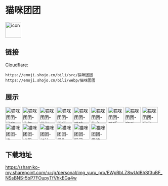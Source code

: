 # 猫咪团团
<img src="https://emoji.shojo.cn/bili/src/猫咪团团/icon.png" width="50" height="50" alt="icon">

## 链接
Cloudflare:
```
https://emoji.shojo.cn/bili/src/猫咪团团
https://emoji.shojo.cn/bili/webp/猫咪团团
```
## 展示
<img src="https://emoji.shojo.cn/bili/src/猫咪团团/猫咪团团-好吃.png" width="50" height="50" alt="猫咪团团-好吃">
<img src="https://emoji.shojo.cn/bili/src/猫咪团团/猫咪团团-生气.png" width="50" height="50" alt="猫咪团团-生气">
<img src="https://emoji.shojo.cn/bili/src/猫咪团团/猫咪团团-紧张.png" width="50" height="50" alt="猫咪团团-紧张">
<img src="https://emoji.shojo.cn/bili/src/猫咪团团/猫咪团团-无语.png" width="50" height="50" alt="猫咪团团-无语">
<img src="https://emoji.shojo.cn/bili/src/猫咪团团/猫咪团团-呜呜.png" width="50" height="50" alt="猫咪团团-呜呜">
<img src="https://emoji.shojo.cn/bili/src/猫咪团团/猫咪团团-比心.png" width="50" height="50" alt="猫咪团团-比心">
<img src="https://emoji.shojo.cn/bili/src/猫咪团团/猫咪团团-呜呼.png" width="50" height="50" alt="猫咪团团-呜呼">
<img src="https://emoji.shojo.cn/bili/src/猫咪团团/猫咪团团-吃瓜.png" width="50" height="50" alt="猫咪团团-吃瓜">
<img src="https://emoji.shojo.cn/bili/src/猫咪团团/猫咪团团-问号.png" width="50" height="50" alt="猫咪团团-问号">
<img src="https://emoji.shojo.cn/bili/src/猫咪团团/猫咪团团-棒.png" width="50" height="50" alt="猫咪团团-棒">
<img src="https://emoji.shojo.cn/bili/src/猫咪团团/猫咪团团-出现.png" width="50" height="50" alt="猫咪团团-出现">
<img src="https://emoji.shojo.cn/bili/src/猫咪团团/猫咪团团-加油.png" width="50" height="50" alt="猫咪团团-加油">
<img src="https://emoji.shojo.cn/bili/src/猫咪团团/猫咪团团-爱你.png" width="50" height="50" alt="猫咪团团-爱你">
<img src="https://emoji.shojo.cn/bili/src/猫咪团团/猫咪团团-睡了.png" width="50" height="50" alt="猫咪团团-睡了">
<img src="https://emoji.shojo.cn/bili/src/猫咪团团/猫咪团团-震惊.png" width="50" height="50" alt="猫咪团团-震惊">

## 下载地址

https://shamiko-my.sharepoint.com/:u:/g/personal/img_yuru_pro/EWpRbLZ8wUdBhSf3uBF_NSsBNS-5bP7FOupyTfVhkEGa4w